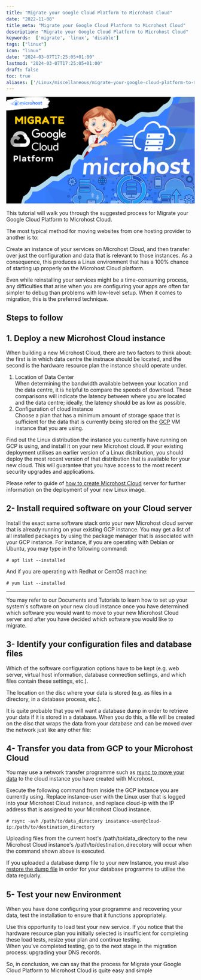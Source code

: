 ```yaml
---
title: "Migrate your Google Cloud Platform to Microhost Cloud"
date: "2022-11-08"
title_meta: "Migrate your Google Cloud Platform to Microhost Cloud"
description: "Migrate your Google Cloud Platform to Microhost Cloud"
keywords:  ['migrate', 'linux', 'disable']
tags: ["linux"]
icon: "linux"
date: "2024-03-07T17:25:05+01:00"
lastmod: "2024-03-07T17:25:05+01:00" 
draft: false
toc: true
aliases: ['/Linux/miscellaneous/migrate-your-google-cloud-platform-to-microhost-cloud']
---
```


![Migrate your Google Cloud Platform to Microhost](images/Migrate-your-Google-Cloud-Platform-to-Microhost-1024x576.png)

This tutorial will walk you through the suggested process for Migrate your Google Cloud Platform to Microhost Cloud.

The most typical method for moving websites from one hosting provider to another is to:

Create an instance of your services on Microhost Cloud, and then transfer over just the configuration and data that is relevant to those instances. As a consequence, this produces a Linux environment that has a 100% chance of starting up properly on the Microhost Cloud platform.

Even while reinstalling your services might be a time-consuming process, any difficulties that arise when you are configuring your apps are often far simpler to debug than problems with low-level setup. When it comes to migration, this is the preferred technique.

## Steps to follow

## 1\. Deploy a new Microhost Cloud instance

When building a new Microhost Cloud, there are two factors to think about: the first is in which data centre the instnace should be located, and the second is the hardware resource plan the instance should operate under.

1. Location of Data Center  
    When determining the bandwidth available between your location and the data centre, it is helpful to compare the speeds of download. These comparisons will indicate the latency between where you are located and the data centre; ideally, the latency should be as low as possible.
2. Configuration of cloud instance  
    Choose a plan that has a minimum amount of storage space that is sufficient for the data that is currently being stored on the [GCP](https://en.wikipedia.org/wiki/Google_Cloud_Platform) VM instance that you are using.

Find out the Linux distribution the instance you currently have running on GCP is using, and install it on your new Microhost cloud. If your existing deployment utilises an earlier version of a Linux distribution, you should deploy the most recent version of that distribution that is available for your new cloud. This will guarantee that you have access to the most recent security upgrades and applications.

Please refer to guide of [how to create Microhost Cloud](https://utho.com/docs/tutorial/microhost-product-details/) server for further information on the deployment of your new Linux image. 

## 2- Install required software on your Cloud server

Install the exact same software stack onto your new Microhost cloud server that is already running on your existing GCP instance. You may get a list of all installed packages by using the package manager that is associated with your GCP instance. For instance, if you are operating with Debian or Ubuntu, you may type in the following command:

```
# apt list --installed 
```

And if you are operating with Redhat or CentOS machine:

```
# yum list --installed 
```

* * *

You may refer to our Documents and Tutorials to learn how to set up your system's software on your new cloud instance once you have determined which software you would want to move to your new Microhost Cloud server and after you have decided which software you would like to migrate.

## 3- Identify your configuration files and database files

Which of the software configuration options have to be kept (e.g. web server, virtual host information, database connection settings, and which files contain these settings, etc.).

The location on the disc where your data is stored (e.g. as files in a directory, in a database process, etc.).

It is quite probable that you will want a database dump in order to retrieve your data if it is stored in a database. When you do this, a file will be created on the disc that wraps the data from your database and can be moved over the network just like any other file:

## 4- Transfer you data from GCP to your Microhost Cloud

You may use a network transfer programme such as [rsync to move your data](https://utho.com/docs/tutorial/how-to-use-rsync-to-sync-local-and-remote-directories/) to the cloud instance you have created with Microhost. 

Execute the following command from inside the GCP instance you are currently using. Replace instance-user with the Linux user that is logged into your Microhost Cloud instance, and replace cloud-ip with the IP address that is assigned to your Microhost Cloud instance.

```
# rsync -avh /path/to/data_directory insatance-user@cloud-ip:/path/to/destination_directory 
```

Uploading files from the current host's /path/to/data\_directory to the new Microhost Cloud instance's /path/to/destination\_direcotory will occur when the command shown above is executed.

If you uploaded a database dump file to your new Instance, you must also [restore the dump file](https://utho.com/docs/tutorial/using-mysqldump-to-backup-mysql-databases/) in order for your database programme to utilise the data regularly.

## 5- Test your new Environment

When you have done configuring your programme and recovering your data, test the installation to ensure that it functions appropriately.

Use this opportunity to load test your new service. If you notice that the hardware resource plan you initially selected is insufficient for completing these load tests, resize your plan and continue testing.  
When you've completed testing, go to the next stage in the migration process: upgrading your DNS records.

So, in conclusion, we can say that the process for Migrate your Google Cloud Platform to Microhost Cloud is quite easy and simple
